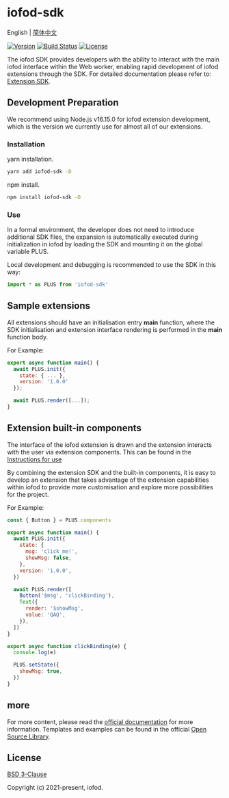 # iofod-sdk

English | [简体中文](./README_CN.md)

[![Version](https://img.shields.io/github/package-json/v/iofod/iofod-sdk)](https://github.com/iofod/iofod-sdk/)
[![Build Status](https://img.shields.io/github/workflow/status/iofod/iofod-sdk/build)](https://github.com/iofod/iofod-sdk/actions)
[![License](https://img.shields.io/github/license/iofod/iofod-sdk)](https://github.com/iofod/iofod-sdk/blob/main/LICENSE.md)

The iofod SDK provides developers with the ability to interact with the main iofod interface within the Web worker, enabling rapid development of iofod extensions through the SDK. For detailed documentation please refer to: [Extension SDK](https://doc.iofod.com/#/en/9/02).

## Development Preparation

We recommend using Node.js v16.15.0 for iofod extension development, which is the version we currently use for almost all of our extensions.

### Installation

yarn installation.

```bash
yarn add iofod-sdk -D
```

npm install.

```bash
npm install iofod-sdk -D
```

### Use

In a formal environment, the developer does not need to introduce additional SDK files, the expansion is automatically executed during initialization in iofod by loading the SDK and mounting it on the global variable PLUS.

Local development and debugging is recommended to use the SDK in this way:

```js
import * as PLUS from 'iofod-sdk'
```

## Sample extensions

All extensions should have an initialisation entry **main** function, where the SDK initialisation and extension interface rendering is performed in the **main** function body.

For Example:

```js
export async function main() {
  await PLUS.init({
    state: { ... },
    version: '1.0.0'
  });

  await PLUS.render([...]);
}
```

## Extension built-in components

The interface of the iofod extension is drawn and the extension interacts with the user via extension components. This can be found in the [Instructions for use](https://doc.iofod.com/#/en/9/03)

By combining the extension SDK and the built-in components, it is easy to develop an extension that takes advantage of the extension capabilities within iofod to provide more customisation and explore more possibilities for the project.

For Example:

```js
const { Button } = PLUS.components

export async function main() {
  await PLUS.init({
    state: {
      msg: 'click me!',
      showMsg: false,
    },
    version: '1.0.0',
  })

  await PLUS.render([
    Button('$msg', 'clickBinding'),
    Text({
      render: '$showMsg',
      value: 'QAQ',
    }),
  ])
}

export async function clickBinding(e) {
  console.log(e)

  PLUS.setState({
    showMsg: true,
  })
}
```

## more

For more content, please read the [official documentation](https://doc.iofod.com/#/en/9/01) for more information. Templates and examples can be found in the official [Open Source Library](https://github.com/iofod/iofod-extensions).

## License

[BSD 3-Clause](https://github.com/iofod/iofod-sdk/blob/main/LICENSE.md)

Copyright (c) 2021-present, iofod.
